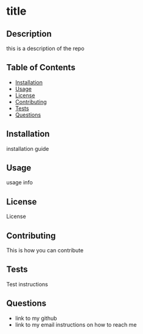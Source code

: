 # title

## Description

this is a description of the repo

## Table of Contents

- [Installation](#Installation)
- [Usage](#Usage)
- [License](#License)
- [Contributing](#Contributing)
- [Tests](#Tests)
- [Questions](#Questions)

<!-- ---------------------------- -->
<a id='Installation'></a>

## Installation

installation guide

<!-- ---------------------------- -->
<a id='Usage'></a>

## Usage

usage info

<!-- ---------------------------- -->
<a id='License'></a>

## License

License

<!-- ---------------------------- -->
<a id='Contributing'></a>

## Contributing

This is how you can contribute

<!-- ---------------------------- -->
<a id='Tests'></a>

## Tests

Test instructions

<!-- ---------------------------- -->
<a id='Questions'></a>

## Questions

- link to my github
- link to my email
  instructions on how to reach me
